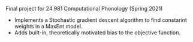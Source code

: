 Final project for 24.981 Computational Phonology (Spring 2021)

* Implements a Stochastic gradient descent algorithm to find constarint weights in a MaxEnt model.
* Adds built-in, theoretically motivated bias to the objective function.

